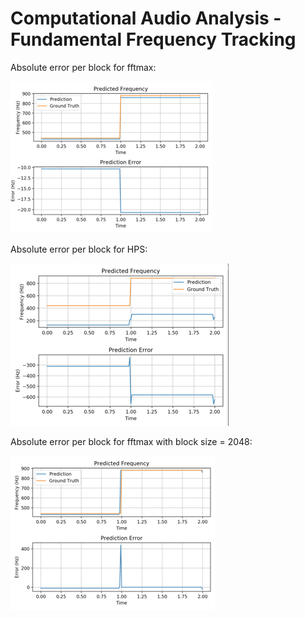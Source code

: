 # Computational Audio Analysis - Fundamental Frequency Tracking

Absolute error per block for fftmax:

![img1](https://github.com/SneheshNag/MIR-Assignment3/blob/master/Absolute%20error%20per%20block%20for%20fftmax.png)



Absolute error per block for HPS:

![img2](https://github.com/SneheshNag/MIR-Assignment3/blob/master/Absolute%20error%20per%20block%20for%20hps.png)



Absolute error per block for fftmax with block size = 2048:

![img3](https://github.com/SneheshNag/MIR-Assignment3/blob/master/Absolute%20error%20fftmax%20block%20size%202048.png)
